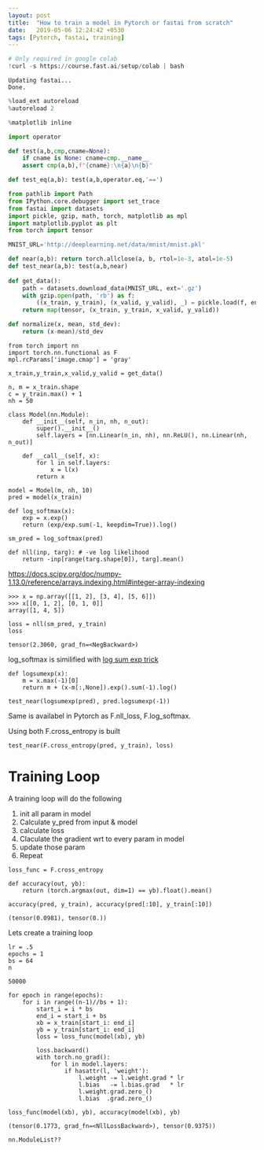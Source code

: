 ```yaml
---
layout: post
title:  "How to train a model in Pytorch or fastai from scratch"
date:   2019-05-06 12:24:42 +0530
tags: [Pytorch, fastai, training]
---
```



```python
# Only required in google colab 
!curl -s https://course.fast.ai/setup/colab | bash
```

    Updating fastai...
    Done.

```python
%load_ext autoreload
%autoreload 2

%matplotlib inline
```


```python
import operator

def test(a,b,cmp,cname=None):
    if cname is None: cname=cmp.__name__
    assert cmp(a,b),f"{cname}:\n{a}\n{b}"

def test_eq(a,b): test(a,b,operator.eq,'==')

from pathlib import Path
from IPython.core.debugger import set_trace
from fastai import datasets
import pickle, gzip, math, torch, matplotlib as mpl
import matplotlib.pyplot as plt
from torch import tensor

MNIST_URL='http://deeplearning.net/data/mnist/mnist.pkl'

def near(a,b): return torch.allclose(a, b, rtol=1e-3, atol=1e-5)
def test_near(a,b): test(a,b,near)
    
def get_data():
    path = datasets.download_data(MNIST_URL, ext='.gz')
    with gzip.open(path, 'rb') as f:
        ((x_train, y_train), (x_valid, y_valid), _) = pickle.load(f, encoding='latin-1')
    return map(tensor, (x_train, y_train, x_valid, y_valid))

def normalize(x, mean, std_dev):
    return (x-mean)/std_dev
```


```
from torch import nn
import torch.nn.functional as F
mpl.rcParams['image.cmap'] = 'gray'
```


```
x_train,y_train,x_valid,y_valid = get_data()
```


```
n, m = x_train.shape
c = y_train.max() + 1
nh = 50
```


```
class Model(nn.Module):
    def __init__(self, n_in, nh, n_out):
        super().__init__()
        self.layers = [nn.Linear(n_in, nh), nn.ReLU(), nn.Linear(nh, n_out)]
        
    def __call__(self, x):
        for l in self.layers:
            x = l(x)
        return x
```


```
model = Model(m, nh, 10)
pred = model(x_train)
```


```
def log_softmax(x):
    exp = x.exp()
    return (exp/exp.sum(-1, keepdim=True)).log()
```


```
sm_pred = log_softmax(pred)
```


```
def nll(inp, targ): # -ve log likelihood
    return -inp[range(targ.shape[0]), targ].mean()
```

https://docs.scipy.org/doc/numpy-1.13.0/reference/arrays.indexing.html#integer-array-indexing
```
>>> x = np.array([[1, 2], [3, 4], [5, 6]])
>>> x[[0, 1, 2], [0, 1, 0]]
array([1, 4, 5])
```


```
loss = nll(sm_pred, y_train)
loss
```




    tensor(2.3060, grad_fn=<NegBackward>)



log_softmax is similified with [log sum exp trick](https://en.wikipedia.org/wiki/LogSumExp)




```
def logsumexp(x):
    m = x.max(-1)[0]
    return m + (x-m[:,None]).exp().sum(-1).log()
```


```
test_near(logsumexp(pred), pred.logsumexp(-1))
```

Same is availabel in Pytorch as F.nll_loss, F.log_softmax.

Using both F.cross_entropy is built


```
test_near(F.cross_entropy(pred, y_train), loss)
```

# Training Loop

A training loop will do the following


1.   init all param in model
1.   Calculate y_pred from input & model
2.   calculate loss
3.   Claculate the gradient wrt to every param in model
4.   update those param 
4.   Repeat




```
loss_func = F.cross_entropy

def accuracy(out, yb):
    return (torch.argmax(out, dim=1) == yb).float().mean()
```


```
accuracy(pred, y_train), accuracy(pred[:10], y_train[:10])
```




    (tensor(0.0981), tensor(0.))



Lets create a training loop


```
lr = .5
epochs = 1
bs = 64
n
```




    50000




```
for epoch in range(epochs):
    for i in range((n-1)//bs + 1):
        start_i = i * bs
        end_i = start_i + bs
        xb = x_train[start_i: end_i]
        yb = y_train[start_i: end_i]
        loss = loss_func(model(xb), yb)
        
        loss.backward()
        with torch.no_grad():
            for l in model.layers:
                if hasattr(l, 'weight'):
                    l.weight -= l.weight.grad * lr
                    l.bias   -= l.bias.grad   * lr
                    l.weight.grad.zero_()
                    l.bias  .grad.zero_()

```


```
loss_func(model(xb), yb), accuracy(model(xb), yb)
```




    (tensor(0.1773, grad_fn=<NllLossBackward>), tensor(0.9375))




```
nn.ModuleList??
```


```

```
